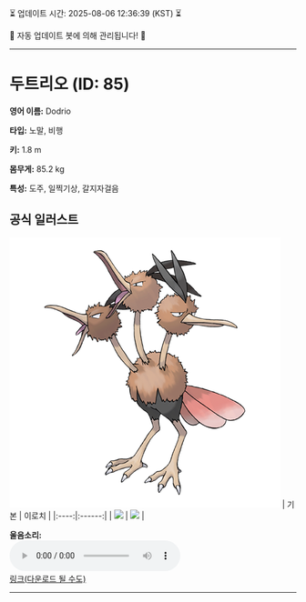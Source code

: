 
⏳ 업데이트 시간: 2025-08-06 12:36:39 (KST) ⏳

🤖 자동 업데이트 봇에 의해 관리됩니다! 🤖

---

# 두트리오 (ID: 85)
**영어 이름:** Dodrio

**타입:** 노말, 비행

**키:** 1.8 m

**몸무게:** 85.2 kg

**특성:** 도주, 일찍기상, 갈지자걸음

## 공식 일러스트
![](https://raw.githubusercontent.com/PokeAPI/sprites/master/sprites/pokemon/other/official-artwork/85.png)
| 기본 | 이로치 |
|:----:|:------:|
| <img src="http://play.pokemonshowdown.com/sprites/ani/dodrio.gif" width="200"> | <img src="http://play.pokemonshowdown.com/sprites/ani-shiny/dodrio.gif" width="200"> |

**울음소리:**<br><audio controls src="https://raw.githubusercontent.com/PokeAPI/cries/main/cries/pokemon/latest/85.ogg"></audio><br> [링크(다운로드 될 수도)](https://raw.githubusercontent.com/PokeAPI/cries/main/cries/pokemon/latest/85.ogg)


---
